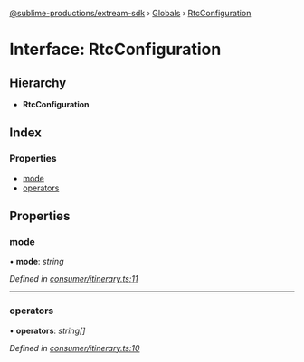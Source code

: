 [@sublime-productions/extream-sdk](../README.md) › [Globals](../globals.md) › [RtcConfiguration](rtcconfiguration.md)

# Interface: RtcConfiguration

## Hierarchy

* **RtcConfiguration**

## Index

### Properties

* [mode](rtcconfiguration.md#mode)
* [operators](rtcconfiguration.md#operators)

## Properties

###  mode

• **mode**: *string*

*Defined in [consumer/itinerary.ts:11](https://github.com/Extream-SaaS/ex-sdk/blob/dd0fa1a/src/consumer/itinerary.ts#L11)*

___

###  operators

• **operators**: *string[]*

*Defined in [consumer/itinerary.ts:10](https://github.com/Extream-SaaS/ex-sdk/blob/dd0fa1a/src/consumer/itinerary.ts#L10)*
